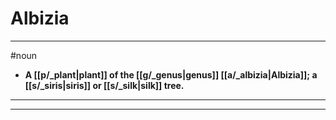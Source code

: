 # Albizia
---
#noun
- **A [[p/_plant|plant]] of the [[g/_genus|genus]] [[a/_albizia|Albizia]]; a [[s/_siris|siris]] or [[s/_silk|silk]] tree.**
---
---
